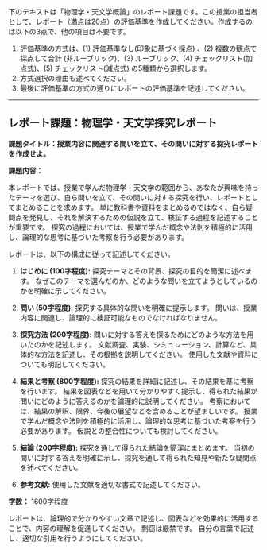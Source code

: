 下のテキストは「物理学・天文学概論」のレポート課題です。この授業の担当者として、レポート（満点は20点）の評価基準を作成してください。作成するのは以下の3点で、他の項目は不要です。

1. 評価基準の方式は、(1) 評価基準なし(印象に基づく採点) 、(2) 複数の観点で採点して合計  (非ルーブリック)、(3) ルーブリック、(4) チェックリスト(加点式)、(5) チェックリスト(減点式) の5種類から選択します。
2. 方式選択の理由も述べてください。
3. 最後に評価基準の方式の通りにレポートの評価基準を記述してください。

---------------------------------------
## レポート課題：物理学・天文学探究レポート

**課題タイトル：授業内容に関連する問いを立て、その問いに対する探究レポートを作成せよ。**

**課題内容：**

本レポートでは、授業で学んだ物理学・天文学の範囲から、あなたが興味を持ったテーマを選び、自ら問いを立て、その問いに対する探究を行い、レポートとしてまとめることを求めます。  単に教科書や資料をまとめるのではなく、自ら疑問点を発見し、それを解決するための仮説を立て、検証する過程を記述することが重要です。  探究の過程においては、授業で学んだ概念や法則を積極的に活用し、論理的な思考に基づいた考察を行う必要があります。

レポートは、以下の構成に従って記述してください。

1. **はじめに (100字程度):**  探究テーマとその背景、探究の目的を簡潔に述べます。  なぜこのテーマを選んだのか、どのような問いを立てようとしているのかを明確に示してください。

2. **問い (50字程度):**  探究する具体的な問いを明確に提示します。  問いは、授業内容に関連し、論理的に検証可能なものでなければなりません。

3. **探究方法 (200字程度):**  問いに対する答えを探るためにどのような方法を用いたのかを記述します。  文献調査、実験、シミュレーション、計算など、具体的な方法を記述し、その根拠を説明してください。  使用した文献や資料についても明記してください。

4. **結果と考察 (800字程度):**  探究の結果を詳細に記述し、その結果を基に考察を行います。  結果を図表などを用いて分かりやすく提示し、得られた結果が問いにどのように答えるのかを論理的に説明してください。  考察においては、結果の解釈、限界、今後の展望などを含めることが望ましいです。  授業で学んだ概念や法則を積極的に活用し、論理的な思考に基づいた考察を行う必要があります。  仮説との整合性についても検討してください。

5. **結論 (200字程度):**  探究を通して得られた結論を簡潔にまとめます。  当初の問いに対する答えを明確に示し、探究を通して得られた知見や新たな疑問点を述べてください。

6. **参考文献:** 使用した文献を適切な書式で記述してください。

**字数：** 1600字程度


レポートは、論理的で分かりやすい文章で記述し、図表などを効果的に活用することで、内容の理解を促進してください。  剽窃は厳禁です。  自分の言葉で記述し、適切な引用を行うようにしてください。
